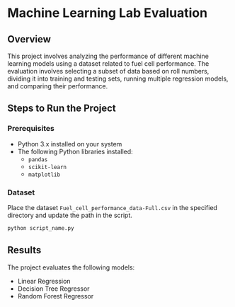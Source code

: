 # Machine Learning Lab Evaluation

## Overview
This project involves analyzing the performance of different machine learning models using a dataset related to fuel cell performance. The evaluation involves selecting a subset of data based on roll numbers, dividing it into training and testing sets, running multiple regression models, and comparing their performance.

## Steps to Run the Project

### Prerequisites
- Python 3.x installed on your system
- The following Python libraries installed:
  - `pandas`
  - `scikit-learn`
  - `matplotlib`

### Dataset
Place the dataset `Fuel_cell_performance_data-Full.csv` in the specified directory and update the path in the script.
```bash
python script_name.py
```
## Results
The project evaluates the following models:
- Linear Regression
- Decision Tree Regressor
- Random Forest Regressor
